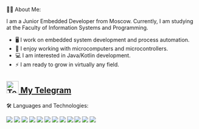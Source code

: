 👨‍💻 About Me:

I am a Junior Embedded Developer from Moscow. Currently, I am studying at the Faculty of Information Systems and Programming.

- 🖥️ I work on embedded system development and process automation.
- 🔧 I enjoy working with microcomputers and microcontrollers.
- 💻 I am interested in Java/Kotlin development.
- ⚡ I am ready to grow in virtually any field.
  
<a href="https://t.me/mar5ean"> <img src="https://upload.wikimedia.org/wikipedia/commons/8/82/Telegram_logo.svg" alt="Telegram" width="32" height="32"> My Telegram </a>
---
🛠 Languages and Technologies:

<p align="left"> 
  <img src="https://img.shields.io/badge/Java-%23ED8B00.svg?style=for-the-badge&logo=openjdk&logoColor=white" /> 
  <img src="https://img.shields.io/badge/Python-%233776AB.svg?style=for-the-badge&logo=python&logoColor=white" /> 
  <img src="https://img.shields.io/badge/OpenCV-%235C3EE8.svg?style=for-the-badge&logo=opencv&logoColor=white" /> 
  <img src="https://img.shields.io/badge/YOLO-%23008080.svg?style=for-the-badge&logo=yolo&logoColor=white" /> 
  <img src="https://img.shields.io/badge/Kotlin-%230095D5.svg?style=for-the-badge&logo=kotlin&logoColor=white" /> 
  <img src="https://img.shields.io/badge/Android-%233DDC84.svg?style=for-the-badge&logo=android&logoColor=white" /> 
  <img src="https://img.shields.io/badge/JetBrains-%23000000.svg?style=for-the-badge&logo=jetbrains&logoColor=white" /> 
  <img src="https://img.shields.io/badge/PostgreSQL-%23336791.svg?style=for-the-badge&logo=postgresql&logoColor=white" /> 
  <img src="https://img.shields.io/badge/Git-%23F05032.svg?style=for-the-badge&logo=git&logoColor=white" /> 
  <img src="https://img.shields.io/badge/HTML5-%23E34F26.svg?style=for-the-badge&logo=html5&logoColor=white" /> 
  <img src="https://img.shields.io/badge/CSS3-%231572B6.svg?style=for-the-badge&logo=css3&logoColor=white" /> 
  <img src="https://img.shields.io/badge/Ubuntu-%23E95420.svg?style=for-the-badge&logo=ubuntu&logoColor=white" /> 
</p>
